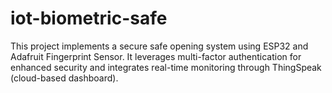 # iot-biometric-safe
This project implements a secure safe opening system using ESP32 and Adafruit Fingerprint Sensor. It leverages multi-factor authentication for enhanced security and integrates real-time monitoring through ThingSpeak (cloud-based dashboard).
